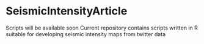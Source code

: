 # SeismicIntensityArticle

Scripts will be available soon
Current repository contains scripts written in R suitable for developing seismic intensity maps from twitter data

